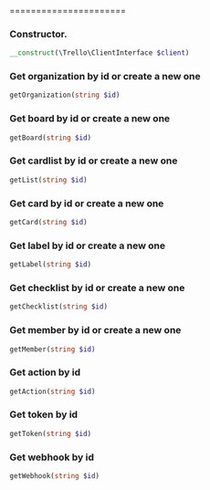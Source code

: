 
======================

### Constructor.
```php
__construct(\Trello\ClientInterface $client)
```

### Get organization by id or create a new one
```php
getOrganization(string $id)
```

### Get board by id or create a new one
```php
getBoard(string $id)
```

### Get cardlist by id or create a new one
```php
getList(string $id)
```

### Get card by id or create a new one
```php
getCard(string $id)
```

### Get label by id or create a new one
```php
getLabel(string $id)
```

### Get checklist by id or create a new one
```php
getChecklist(string $id)
```

### Get member by id or create a new one
```php
getMember(string $id)
```

### Get action by id
```php
getAction(string $id)
```

### Get token by id
```php
getToken(string $id)
```

### Get webhook by id
```php
getWebhook(string $id)
```

